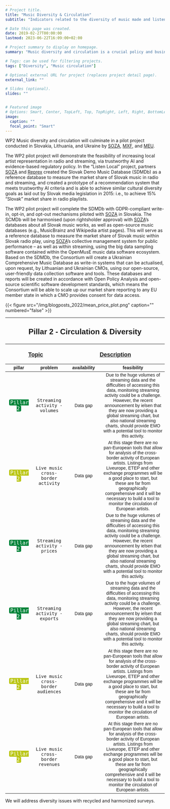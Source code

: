 ```yaml
---
# Project title.
title: "Music Diversity & Circulation"
subtitle: "Indicators related to the diversity of music made and listened to in Europe and its circulation"

# Date this page was created.
date: 2019-02-27T00:00:00
lastmod: 2023-06-22T16:09:00+02:00

# Project summary to display on homepage.
summary: "Music diversity and circulation is a crucial policy and business goal for European music stakeholders. Most European creators work in small countries, often confined to the audiences of a not widely spoken language; moreover, they are in competition with the entire world via media platforms, streaming services and traditional record sales."

# Tags: can be used for filtering projects.
tags: ["Diversity", "Music circulation"]

# Optional external URL for project (replaces project detail page).
external_link: ""

# Slides (optional).
slides: ""


# Featured image
# Options: Smart, Center, TopLeft, Top, TopRight, Left, Right, BottomLeft, Bottom, BottomRight
image:
  caption: ""
  focal_point: "Smart"
---
```


WP2 Music diversity and circulation will culminate in a pilot project conducted in Slovakia, Lithuania, and Ukraine by [SOZA](/authors/soza), [MXF](/authors/mxf), and [MEU](/authors/meu). 

The WP2 pilot project will demonstrate the feasibility of increasing local artist
representation in radio and streaming, via trustworthy AI and evidence-based regulatory policy. In the “Listen Local” project, partners [SOZA](/authors/soza) and [Reprex](/authors/reprex) created the Slovak Demo Music Database (SDMDb) as a reference database to measure the market share of Slovak music in radio and streaming, and created a prototype of a recommendation
system that meets trustworthy AI criteria and is able to achieve similar cultural diversity goals as laid out by Slovak media legislation in 2015: i.e., to achieve 15% “Slovak” market share in radio playlists.

The WP2 pilot project will complete the SDMDb with GDPR-compliant write-in, opt-in, and opt-out mechanisms piloted with [SOZA](/authors/soza) in Slovakia. The SCMDb will be harmonised (upon rightsholder approval) with [SOZA](/authors/soza)’s databases about all Slovak music works, as well as open-source music databases (e.g., MusicBrainz and Wikipedia artist pages). This will serve as a reference database to measure the market share of Slovak music within Slovak radio play, using [SOZA](/authors/soza)’s collective management system for public performance – as well as within streaming, using the big data sampling software contained within the OpenMusE music data software ecosystem. Based on the SDMDb, the Consortium will create a Ukrainian Comprehensive Music Database as write-in systems that can be actualised, upon request, by Lithuanian and Ukrainian CMOs, using our open-source, user-friendly data collection software and tools. These databases and reports will be created in accordance with Open Policy Analysis and open-source scientific software development standards, which means the Consortium will be able to scale up our market share reporting to any EU member state in which a CMO provides consent for data access.

{{< figure src="/img/blogposts_2022/mean_price_plot.png" caption="" numbered="false" >}}

<table class=" lightable-classic lightable-striped" style="font-size: 14px; font-family: &quot;Arial Narrow&quot;, &quot;Source Sans Pro&quot;, sans-serif; width: auto !important; margin-left: auto; margin-right: auto;">
<thead>
<tr>
<th style="padding-bottom:0; padding-left:3px;padding-right:3px;text-align: center; font-weight: bold; font-size: 24px;" colspan="4">

Pillar 2 - Circulation & Diversity

</th>
</tr>
<tr>
<th style="padding-bottom:0; padding-left:3px;padding-right:3px;text-align: center; text-decoration: underline; font-size: 18px;" colspan="2">

Topic

</th>
<th style="padding-bottom:0; padding-left:3px;padding-right:3px;text-align: center; text-decoration: underline; font-size: 18px;" colspan="2">

Description

</th>
</tr>
<tr>
<th style="text-align:center;">
pillar
</th>
<th style="text-align:center;">
problem
</th>
<th style="text-align:center;">
availability
</th>
<th style="text-align:center;">
feasibility
</th>
</tr>
</thead>
<tbody>
<tr>
<td style="text-align:center;width: 10em; font-family: monospace;">
<span
style="     color: white !important;border-radius: 4px; padding-right: 4px; padding-left: 4px; background-color: #00843A !important;font-size: 16px;">Pillar
2</span>
</td>
<td style="text-align:center;width: 15em; font-family: monospace;">
Streaming activity - volumes
</td>
<td style="text-align:center;width: 20em; ">
Data gap
</td>
<td style="text-align:center;width: 60em; ">
Due to the huge volumes of streaming data and the difficulties of
accessing this data, monitoring streaming activity could be a challenge.
However, the recent announcement by ielsen that they are now providing a
global streaming chart, but also national streaming charts, should
provide EMO with a potential tool to monitor this activity.
</td>
</tr>
<tr>
<td style="text-align:center;width: 10em; font-family: monospace;">
<span
style="     color: white !important;border-radius: 4px; padding-right: 4px; padding-left: 4px; background-color: #BAC615 !important;font-size: 16px;">Pillar
2</span>
</td>
<td style="text-align:center;width: 15em; font-family: monospace;">
Live music cross-border activity
</td>
<td style="text-align:center;width: 20em; ">
Data gap
</td>
<td style="text-align:center;width: 60em; ">
At this stage there are no pan-European tools that allow for analysis of
the cross-border activity of European artists. Listings from Liveurope,
ETEP and other exchange programmes will be a good place to start, but
these are far from geographically comprehensive and it will be necessary
to build a tool to monitor the circulation of European artists.
</td>
</tr>
<tr>
<td style="text-align:center;width: 10em; font-family: monospace;">
<span
style="     color: white !important;border-radius: 4px; padding-right: 4px; padding-left: 4px; background-color: #00843A !important;font-size: 16px;">Pillar
2</span>
</td>
<td style="text-align:center;width: 15em; font-family: monospace;">
Streaming activity - prices
</td>
<td style="text-align:center;width: 20em; ">
Data gap
</td>
<td style="text-align:center;width: 60em; ">
Due to the huge volumes of streaming data and the difficulties of
accessing this data, monitoring streaming activity could be a challenge.
However, the recent announcement by ielsen that they are now providing a
global streaming chart, but also national streaming charts, should
provide EMO with a potential tool to monitor this activity.
</td>
</tr>
<tr>
<td style="text-align:center;width: 10em; font-family: monospace;">
<span
style="     color: white !important;border-radius: 4px; padding-right: 4px; padding-left: 4px; background-color: #00843A !important;font-size: 16px;">Pillar
2</span>
</td>
<td style="text-align:center;width: 15em; font-family: monospace;">
Streaming activity - exports
</td>
<td style="text-align:center;width: 20em; ">
Data gap
</td>
<td style="text-align:center;width: 60em; ">
Due to the huge volumes of streaming data and the difficulties of
accessing this data, monitoring streaming activity could be a challenge.
However, the recent announcement by ielsen that they are now providing a
global streaming chart, but also national streaming charts, should
provide EMO with a potential tool to monitor this activity.
</td>
</tr>
<tr>
<td style="text-align:center;width: 10em; font-family: monospace;">
<span
style="     color: white !important;border-radius: 4px; padding-right: 4px; padding-left: 4px; background-color: #BAC615 !important;font-size: 16px;">Pillar
2</span>
</td>
<td style="text-align:center;width: 15em; font-family: monospace;">
Live music cross-border audiences
</td>
<td style="text-align:center;width: 20em; ">
Data gap
</td>
<td style="text-align:center;width: 60em; ">
At this stage there are no pan-European tools that allow for analysis of
the cross-border activity of European artists. Listings from Liveurope,
ETEP and other exchange programmes will be a good place to start, but
these are far from geographically comprehensive and it will be necessary
to build a tool to monitor the circulation of European artists.
</td>
</tr>
<tr>
<td style="text-align:center;width: 10em; font-family: monospace;">
<span
style="     color: white !important;border-radius: 4px; padding-right: 4px; padding-left: 4px; background-color: #BAC615 !important;font-size: 16px;">Pillar
2</span>
</td>
<td style="text-align:center;width: 15em; font-family: monospace;">
Live music cross-border revenues
</td>
<td style="text-align:center;width: 20em; ">
Data gap
</td>
<td style="text-align:center;width: 60em; ">
At this stage there are no pan-European tools that allow for analysis of
the cross-border activity of European artists. Listings from Liveurope,
ETEP and other exchange programmes will be a good place to start, but
these are far from geographically comprehensive and it will be necessary
to build a tool to monitor the circulation of European artists.
</td>
</tr>
</tbody>
</table>

We will address diversity issues with recycled and harmonized surveys.
